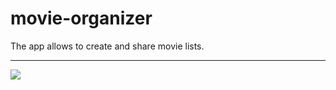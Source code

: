 # movie-organizer
The app allows to create and share movie lists.
<hr><img src="https://github.com/victorblum/currency-converter/blob/main/images/currency-converter.gif" />

